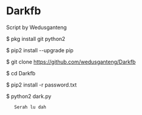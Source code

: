 # Darkfb
Script by Wedusganteng

$ pkg install git python2 

$ pip2 install --upgrade pip

$ git clone https://github.com/wedusganteng/Darkfb

$ cd Darkfb

$ pip2 install -r password.txt

$ python2 dark.py
 
       Serah lu dah
 
